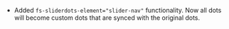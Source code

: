 - Added `fs-sliderdots-element="slider-nav"` functionality. Now all dots will become custom dots that are synced with the original dots.
